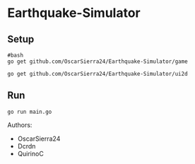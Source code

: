 # Earthquake-Simulator

## Setup

    #bash
    go get github.com/OscarSierra24/Earthquake-Simulator/game

    go get github.com/OscarSierra24/Earthquake-Simulator/ui2d

## Run

    go run main.go


Authors:

- OscarSierra24
- Dcrdn
- QuirinoC
